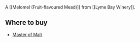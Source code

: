 A [[Melomel (Fruit-flavoured Mead)]] from [[Lyme Bay Winery]].

## Where to buy

- [Master of Malt](https://scripts.affiliatefuture.com/AFClick.asp?affiliateID=345342&merchantID=7042&programmeID=25000&mediaID=0&tracking=&afsource=60&url=https%3a%2f%2fwww.masterofmalt.com%2fmead%2flyme-bay-winery%2frhubarb-mead-lyme-bay-winery-mead%2f%3fsrh%3d1)
